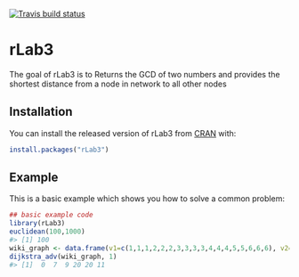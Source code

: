
[![Travis build status](https://travis-ci.com/anubhav-dikshit/rLab3.svg?branch=master)](https://travis-ci.com/anubhav-dikshit/rLab3)

<!-- README.md is generated from README.Rmd. Please edit that file -->
rLab3
=====

The goal of rLab3 is to Returns the GCD of two numbers and provides the shortest distance from a node in network to all other nodes

Installation
------------

You can install the released version of rLab3 from [CRAN](https://CRAN.R-project.org) with:

``` r
install.packages("rLab3")
```

Example
-------

This is a basic example which shows you how to solve a common problem:

``` r
## basic example code
library(rLab3)
euclidean(100,1000)
#> [1] 100
wiki_graph <- data.frame(v1=c(1,1,1,2,2,2,3,3,3,3,4,4,4,5,5,6,6,6), v2=c(2,3,6,1,3,4,1,2,4,6,2,3,5,4,6,1,3,5), w=c(7,9,14,7,10,15,9,10,11,2,15,11,6,6,9,14,2,9))
dijkstra_adv(wiki_graph, 1)
#> [1]  0  7  9 20 20 11
```
